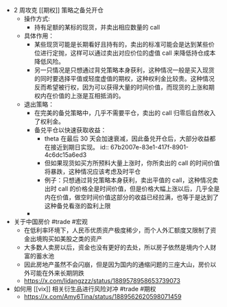 - 2 周攻克 [[期权]] 策略之备兑开仓
	- 操作方式:
		- 持有足额的某标的现货，并卖出相应数量的 call
	- 具体作用：
		- 某些现货可能是长期看好且持有的，卖出的标准可能会是达到某些价位进行定抛，这样可以通过卖出对应价位的虚值 call 来降低持仓成本降低风险。
		- 另一只情况是只想通过背兑策略本身获利，这种情况一般是买入现货的同时要选择平值或轻度虚值的期权，这种权利金比较贵。这种情况反而希望被行权，因为可以获得大量的时间价值，而现货的上涨和期权内在价值的上涨是互相抵消的。
	- 退出策略：
		- 在完美的备兑策略中，几乎不需要平仓，卖出的 call 归零后自然收入了权利金。
		- 备兑平仓以快速获取收益：
			- theta 在最后 30 天会加速衰减，因此备兑开仓后，大部分收益都在接近到期日实现。
			  id:: 67b2007e-83e1-417f-8901-4c6dc15a6ed3
			- 但如果现货如买方所预料大量上涨时，你所卖出的 call 的时间价值将暴跌，这种情况应该考虑及时平仓
			- 例子：只想通过背兑策略本身获利，卖出平值的 call，这种情况卖出时 call 的价格全是时间价值，但是价格大幅上涨以后，几乎全是内在价值，做空时间价值这部分的收益已经拉满，也等于是达到了这种备兑看涨的盈利上限
		-
- 关于中国房价 #trade #宏观
	- 在低利率环境下，人民币优质资产极度稀少，而个人外汇额度又限制了资金出境购买如美股之类的资产
	- 大多数人卖房以后，资金也没有更好的去处，所以房子依然是境内个人财富的蓄水池
	- 因此房地产虽然不会闪崩，但是因为国内的通缩问题的三座大山，房价以外可能在外来长期阴跌
	- https://x.com/lidangzzz/status/1889578958653739073
- 如何用 [[vix]] 相关衍生品进行风险对冲 #trade #期权
	- https://x.com/Amy6Tina/status/1889562620598071459